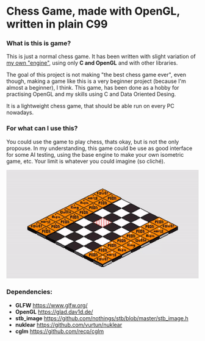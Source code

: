 # Chess Game, made with OpenGL, written in plain C99

### What is this is game?
This is just a normal chess game. It has been written with slight variation of [my own "engine"](https://github.com/AlKiam/Insight), using only **C and OpenGL** and with other libraries.

The goal of this project is not making "the best chess game ever", even though, making a game like this is a very beginner project (because I'm almost a beginner), I think. This game, has been done as a hobby for practising OpenGL and my skills using C and Data Oriented Desing.

It is a lightweight chess game, that should be able run on every PC nowadays. 

### For what can I use this?

You could use the game to play chess, thats okay, but is not the only propouse. In my understanding, this game could be use as good interface for some AI testing, using the base engine to make your own isometric game, etc.
Your limit is whatever you could imagine (so cliché).

![Chess Example](https://raw.githubusercontent.com/AlKiam/ChessGame/master/media/chess.gif "Example")

### Dependencies:
  * **GLFW** https://www.glfw.org/
  * **OpenGL** https://glad.dav1d.de/
  * **stb_image** https://github.com/nothings/stb/blob/master/stb_image.h
  * **nuklear** https://github.com/vurtun/nuklear
  * **cglm** https://github.com/recp/cglm


